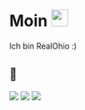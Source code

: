 # Moin <img src="https://github.com/Ohiomio/readme/blob/ac7df6612099ea6dd7f10cdaa3f732dfd79786b1/wave.gif" width="30px">
Ich bin RealOhio :)



## 🔧
![](https://img.shields.io/badge/Editor-Visual%20Studio%20Code-informational?style=flat&logo=visual-studio-code&logoColor=white&color=2bbc8a)
![](https://img.shields.io/badge/Code-JavaScript-informational?style=flat&logo=javascript&logoColor=white&color=2bbc8a)
![](https://img.shields.io/badge/WEB-HTML%20%26%20CSS-orange)


  



